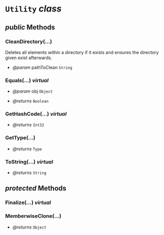# <code><span title="undefined">Utility</span></code> *class*





## *public* Methods

### CleanDirectory(...)

Deletes all elements within a directory if it exists and ensures the directory given exist afterwards.

- *@param* pathToClean <code><span title="undefined">String</span></code>



### Equals(...) *virtual*



- *@param* obj <code><span title="undefined">Object</span></code>

- *@returns* <code><span title="undefined">Boolean</span></code>

### GetHashCode(...) *virtual*



- *@returns* <code><span title="undefined">Int32</span></code>

### GetType(...)



- *@returns* <code><span title="undefined">Type</span></code>

### ToString(...) *virtual*



- *@returns* <code><span title="undefined">String</span></code>

## *protected* Methods

### Finalize(...) *virtual*





### MemberwiseClone(...)



- *@returns* <code><span title="undefined">Object</span></code>